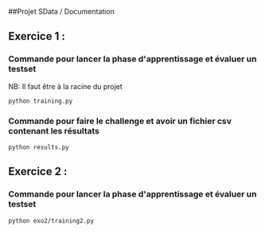 ##Projet SData / Documentation

## Exercice 1 : 

### Commande pour lancer la phase d'apprentissage et évaluer un testset

NB: Il faut être à la racine du projet

``` 
python training.py
```

### Commande pour faire le challenge et avoir un fichier csv contenant les résultats


``` 
python results.py
```

## Exercice 2 :

### Commande pour lancer la phase d'apprentissage et évaluer un testset

``` 
python exo2/training2.py
```
